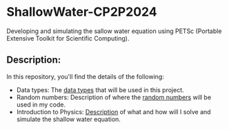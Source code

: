 # ShallowWater-CP2P2024
Developing and simulating the sallow water equation using PETSc (Portable Extensive Toolkit for Scientific Computing).
## Description:
In this repository, you'll find the details of the following:
-  Data types: The [data types](https://github.com/ubsuny/ShallowWater-CP2P2024/blob/main/data_type_documentation.md) that will be used in this project.
-  Random numbers: Description of where the [random numbers](https://github.com/ubsuny/ShallowWater-CP2P2024/blob/main/random_number.md) will be used in my code.
-  Introduction to Physics: [Description](https://github.com/ubsuny/ShallowWater-CP2P2024/blob/main/introduction_to_physics.md) of what and how will I solve and simulate the shallow water equation.
